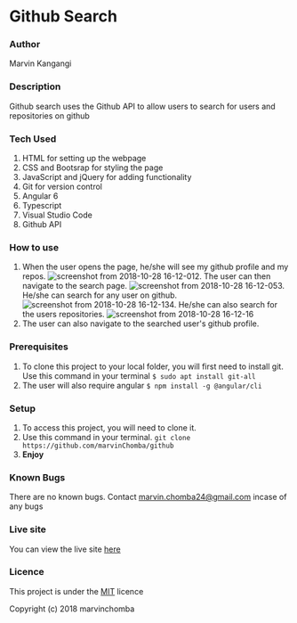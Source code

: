 # Github Search

### Author 
Marvin Kangangi

### Description
Github search uses the Github API to allow users to search for users and repositories on github

### Tech Used
1. HTML for setting up the webpage
2. CSS and Bootsrap for styling the page
3. JavaScript and jQuery for adding functionality
4. Git for version control
5. Angular 6 
6. Typescript
7. Visual Studio Code
8. Github API

### How to use
1. When the user opens the page, he/she will see my github profile and my repos.
![screenshot from 2018-10-28 16-12-01](https://user-images.githubusercontent.com/40211183/47616340-88511980-dacc-11e8-8b50-afa5302248a6.png)2. The user can then navigate to the search page.
![screenshot from 2018-10-28 16-12-05](https://user-images.githubusercontent.com/40211183/47616333-7bccc100-dacc-11e8-814a-b39e8333d17d.png)3. He/she can search for any user on github.
![screenshot from 2018-10-28 16-12-13](https://user-images.githubusercontent.com/40211183/47616331-6fe0ff00-dacc-11e8-9eb3-844abbcf4069.png)4. He/she can also search for the users repositories.
![screenshot from 2018-10-28 16-12-16](https://user-images.githubusercontent.com/40211183/47616321-4de77c80-dacc-11e8-83e8-704b1afd8122.png)
5. The user can also navigate to the searched user's github profile.


    

### Prerequisites
1. To clone this project to your local folder, you will first need to install git.
  Use this command in your terminal
  `$ sudo apt install git-all`
2. The user will also require angular
    `$ npm install -g @angular/cli`

### Setup
1. To access this project, you will need to clone it.
2. Use this command in your terminal.
`git clone https://github.com/marvinChomba/github`
3. __Enjoy__

### Known Bugs
There are no known bugs. Contact marvin.chomba24@gmail.com incase of any bugs

### Live site
You can view the live site [here](https://marvinchomba.github.io/github/)

### Licence
This project is under the [MIT](https://github.com/marvinChomba/github/blob/master/LICENSE) licence

Copyright (c) 2018 marvinchomba
